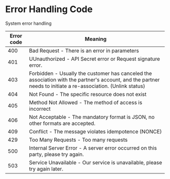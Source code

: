 # Error Handling Code

System error handling

Error code | Meaning
---------- | -------
400 | Bad Request - There is an error in parameters
401 | UUnauthorized - API Secret error or Request signature error.
403 | Forbidden - Usually the customer has canceled the association with the partner's account, and the partner needs to initiate a re-association. (Unlink status)
404 | Not Found - The specific resource does not exist
405 | Method Not Allowed - The method of access is incorrect
406 | Not Acceptable - The mandatory format is JSON, no other formats are accepted.
409 | Conflict - The message violates idempotence (NONCE)
429 | Too Many Requests - Too many requests
500 | Internal Server Error - A server error occurred on this party, please try again.
503 | Service Unavailable - Our service is unavailable, please try again later.